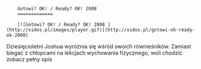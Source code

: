 
        Gotowi? OK! / Ready? OK! 2008 
        =============
        
        [![Gotowi? OK! / Ready? OK! 2008 ](http://vidos.pl/images/player.gif)](http://vidos.pl/gotowi-ok-ready-ok-2008)
        
        
 Dziesięcioletni Joshua wyróżnia się wśród swoich równieśników. Zamiast biegać z chłopcami na lekcjach wychowania fizycznego, woli chodzić zobacz pełny opis
    